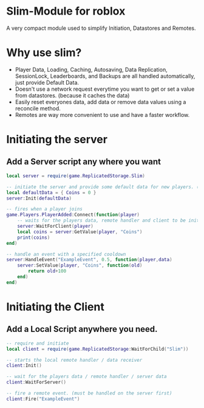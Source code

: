 # Slim-Module for roblox
A very compact module used to simplify Initiation, Datastores and Remotes.

# Why use slim?
* Player Data, Loading, Caching, Autosaving, Data Replication, SessionLock, Leaderboards, and Backups are all handled automatically, just provide Default Data.
* Doesn't use a network request everytime you want to get or set a value from datastores. (because it caches the data)
* Easily reset everyones data, add data or remove data values using a reconcile method.
* Remotes are way more convenient to use and have a faster workflow.


# Initiating the server
## Add a Server script any where you want

```lua
local server = require(game.ReplicatedStorage.Slim)

-- initiate the server and provide some default data for new players. (all loading/autosaving/caching/replication/remote handlers will be started automatically)
local defaultData = { Coins = 0 }
server:Init(defaultData)

-- fires when a player joins
game.Players.PlayerAdded:Connect(function(player)
    -- waits for the players data, remote handler and client to be initiated.
    server:WaitForClient(player)
    local coins = server:GetValue(player, "Coins")
    print(coins)
end)

-- handle an event with a specified cooldown 
server:HandleEvent("ExampleEvent", 0.5, function(player,data)
    server:SetValue(player, "Coins", function(old)
        return old+100
    end)
end)

```

# Initiating the Client
## Add a Local Script anywhere you need.

```lua
-- require and initiate
local client = require(game.ReplicatedStorage:WaitForChild("Slim"))

-- starts the local remote handler / data receiver
client:Init()

-- wait for the players data / remote handler / server data
client:WaitForServer()

-- fire a remote event. (must be handled on the server first)
client:Fire("ExampleEvent")








```



